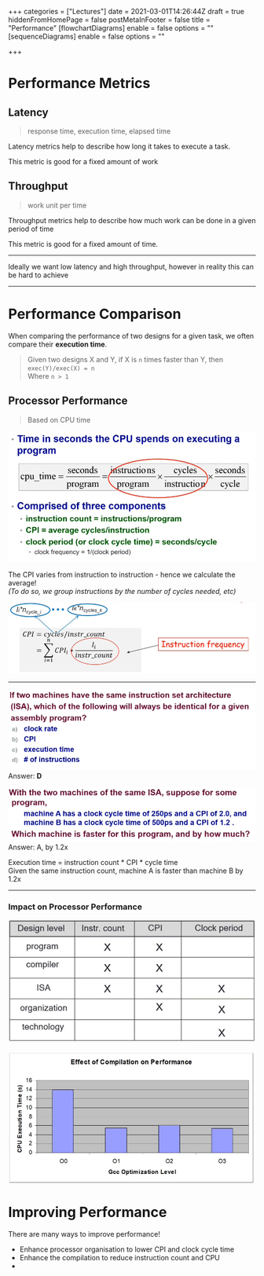 +++
categories = ["Lectures"]
date = 2021-03-01T14:26:44Z
draft = true
hiddenFromHomePage = false
postMetaInFooter = false
title = "Performance"
[flowchartDiagrams]
enable = false
options = ""
[sequenceDiagrams]
enable = false
options = ""

+++
# Performance Metrics

## Latency

> response time, execution time, elapsed time

Latency metrics help to describe how long it takes to execute a task.

This metric is good for a fixed amount of work

## Throughput

> work unit per time

Throughput metrics help to describe how much work can be done in a given period of time

This metric is good for a fixed amount of time.

***

Ideally we want low latency and high throughput, however in reality this can be hard to achieve

***

# Performance Comparison

When comparing the performance of two designs for a given task, we often compare their **execution time**.

> Given two designs X and Y, if X is `n` times faster than Y, then `exec(Y)/exec(X) = n`  
> Where `n > 1`

## Processor Performance

> Based on CPU time

![](/uploads/snipaste_2021-03-02_01-44-03.png)

The CPI varies from instruction to instruction - hence we calculate the average!  
_(To do so, we group instructions by the number of cycles needed, etc)_

![](/uploads/snipaste_2021-03-02_01-45-34.png)

***

![](/uploads/snipaste_2021-03-02_01-50-02.png)  
Answer: **D**

![](/uploads/snipaste_2021-03-02_01-50-52.png)  
Answer: A, by 1.2x

Execution time = instruction count * CPI * cycle time  
Given the same instruction count, machine A is faster than machine B by 1.2x

***

### Impact on Processor Performance

![](/uploads/snipaste_2021-03-02_01-56-38.png)

![](/uploads/snipaste_2021-03-02_02-00-44.png)

# Improving Performance

There are many ways to improve performance!

* Enhance processor organisation to lower CPI and clock cycle time
* Enhance the compilation to reduce instruction count and CPU
* 